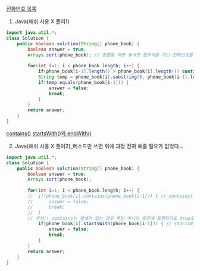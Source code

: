 [전화번호 목록](https://programmers.co.kr/learn/courses/30/lessons/42577)

1. Java(해쉬 사용 X 풀이1)
```java
import java.util.*;
class Solution {
    public boolean solution(String[] phone_book) {
        boolean answer = true;
        Arrays.sort(phone_book); // 정렬을 하면 유사한 접두어를 지닌 전화번호를 쉽게 비교 가능
        
        for(int i=1; i < phone_book.length; i++) {
            if(phone_book[i-1].length() > phone_book[i].length()) continue; // 이것을 해주는 이유 : "12111" -> "13", 즉 앞에 번호 길이가 항상 작은 경우만 있는건 아니라는 것!
            String temp = phone_book[i].substring(0, phone_book[i-1].length());
            if(temp.equals(phone_book[i-1])) {
                answer = false;
                break;
            }
        }
        return answer;
    }
}
```

[contains()](https://mine-it-record.tistory.com/137)
[startsWith()와 endWith()](https://jamesdreaming.tistory.com/86)

2. Java(해쉬 사용 X 풀이2)_메소드만 쓰면 위에 과정 전혀 해줄 필요가 없었다...
```java
import java.util.*;
class Solution {
    public boolean solution(String[] phone_book) {
        boolean answer = true;
        Arrays.sort(phone_book);
        
        for(int i=1; i < phone_book.length; i++) {
        //  if(phone_book[i].contains(phone_book[i-1])) { // contains()메소드만 쓰면 그냥 포함되어 있는지 바로 비교 가능! - 틀렸다!!
        //      answer = false;
        //      break;
        //  }
        // 주의!! contains는 앞에만 있는 경우 뿐만 아니라 중간에 포함되어도 true로 반환함. 따라서 접두어 판단을 할 수 없음
            if(phone_book[i].startsWith(phone_book[i-1])) { // startsWith() 메소드를 사용하면 깔끔하게 해결
                answer = false;
                break;
            }
        }
        return answer;
    }
}
```
